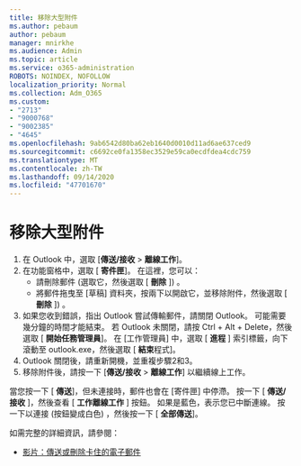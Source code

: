 ```yaml
---
title: 移除大型附件
ms.author: pebaum
author: pebaum
manager: mnirkhe
ms.audience: Admin
ms.topic: article
ms.service: o365-administration
ROBOTS: NOINDEX, NOFOLLOW
localization_priority: Normal
ms.collection: Adm_O365
ms.custom:
- "2713"
- "9000768"
- "9002385"
- "4645"
ms.openlocfilehash: 9ab6542d80ba62eb1640d0010d11ad6ae637ced9
ms.sourcegitcommit: c6692ce0fa1358ec3529e59ca0ecdfdea4cdc759
ms.translationtype: MT
ms.contentlocale: zh-TW
ms.lasthandoff: 09/14/2020
ms.locfileid: "47701670"
---
```

# <a name="remove-the-large-attachment"></a>移除大型附件

1. 在 Outlook 中，選取 [**傳送/接收**  >  **離線工作**]。 
2. 在功能窗格中，選取 [ **寄件匣**]。 在這裡，您可以： 
    - 請刪除郵件 (選取它，然後選取 [ **刪除** ]) 。
    - 將郵件拖曳至 [草稿] 資料夾，按兩下以開啟它，並移除附件，然後選取 [ **刪除** ]) 。
3. 如果您收到錯誤，指出 Outlook 嘗試傳輸郵件，請關閉 Outlook。 可能需要幾分鐘的時間才能結束。 若 Outlook 未關閉，請按 Ctrl + Alt + Delete，然後選取 [ **開始任務管理員**]。 在 [工作管理員] 中，選取 [ **進程** ] 索引標籤，向下滾動至 outlook.exe，然後選取 [ **結束**程式]。
4. Outlook 關閉後，請重新開機，並重複步驟2和3。 
5. 移除附件後，請按一下 [**傳送/接收**  >  **離線工作**] 以繼續線上工作。 

當您按一下 [ **傳送**]，但未連接時，郵件也會在 [寄件匣] 中停滯。 按一下 [ **傳送/接收** ]，然後查看 [ **工作離線工作** ] 按鈕。 如果是藍色，表示您已中斷連線。 按一下以連接 (按鈕變成白色) ，然後按一下 [ **全部傳送**]。
 
 如需完整的詳細資訊，請參閱：
- [影片：傳送或刪除卡住的電子郵件](https://support.office.com/article/Video-Send-or-delete-an-email-stuck-in-your-outbox-26d5d34a-4e5f-444a-a9e8-44db04a94dec) 